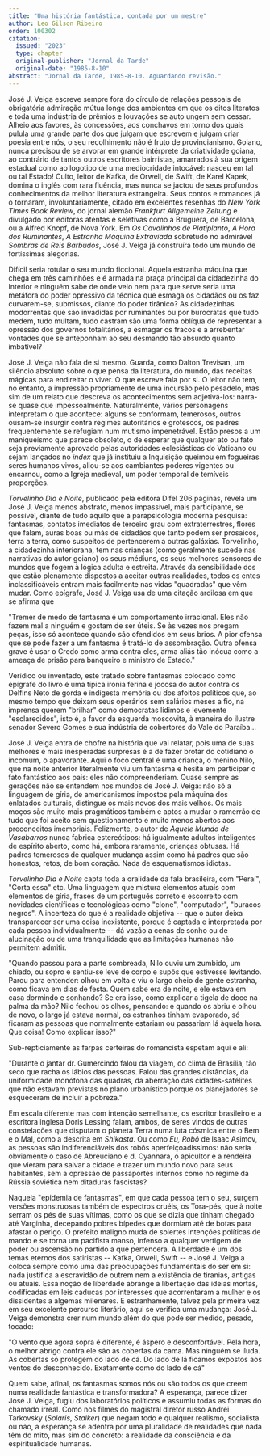 ```yaml
---
title: "Uma história fantástica, contada por um mestre"
author: Leo Gilson Ribeiro
order: 100302
citation:
  issued: "2023"
  type: chapter
  original-publisher: "Jornal da Tarde"
  original-date: "1985-8-10"
abstract: "Jornal da Tarde, 1985-8-10. Aguardando revisão."
---
```


José J. Veiga escreve sempre fora do círculo de relações pessoais de obrigatória admiração mútua longe dos ambientes em que os ditos literatos e toda uma indústria de prêmios e louvações se auto ungem sem cessar. Alheio aos favores, às concessões, aos conchavos em torno dos quais pulula uma grande parte dos que julgam que escrevem e julgam criar poesia entre nós, o seu recolhimento não é fruto de provincianismo. Goiano, nunca precisou de se arvorar em grande intérprete da criatividade goiana, ao contrário de tantos outros escritores bairristas, amarrados à sua origem estadual como ao logotipo de uma mediocridade intocável: nasceu em tal ou tal Estado! Culto, leitor de Kafka, de Orwell, de Swift, de Karel Kapek, domina o inglês com rara fluência, mas nunca se jactou de seus profundos conhecimentos da melhor literatura estrangeira. Seus contos e romances já o tornaram, involuntariamente, citado em excelentes resenhas do *New York Times Book Review*, do jornal alemão *Frankfurt Allgemeine Zeitung* e divulgado por editoras atentas e seletivas como a Bruguera, de Barcelona, ou a Alfred Knopf, de Nova York. Em *Os Cavalinhos de Platiplanto*, *A Hora dos Ruminantes*, *A Estranha Máquina Extraviada* sobretudo no admirável *Sombras de Reis Barbudos*, José J. Veiga já construíra todo um mundo de fortíssimas alegorias.

Difícil seria rotular o seu mundo ficcional. Aquela estranha máquina que chega em três caminhões e é armada na praça principal da cidadezinha do Interior e ninguém sabe de onde veio nem para que serve seria uma metáfora do poder opressivo da técnica que esmaga os cidadãos ou os faz curvarem-se, submissos, diante do poder tirânico? As cidadezinhas modorrentas que são invadidas por ruminantes ou por burocratas que tudo medem, tudo multam, tudo castram são uma forma oblíqua de representar a opressão dos governos totalitários, a esmagar os fracos e a arrebentar vontades que se anteponham ao seu desmando tão absurdo quanto imbatível?

José J. Veiga não fala de si mesmo. Guarda, como Dalton Trevisan, um silêncio absoluto sobre o que pensa da literatura, do mundo, das receitas mágicas para endireitar o viver. O que escreve fala por si. O leitor não tem, no entanto, a impressão propriamente de uma incursão pelo pesadelo, mas sim de um relato que descreva os acontecimentos sem adjetivá-los: narra-se quase que impessoalmente. Naturalmente, vários personagens interpretam o que acontece: alguns se conformam, temerosos, outros ousam-se insurgir contra regimes autoritários e grotescos, os padres frequentemente se refugiam num mutismo impenetrável. Estão presos a um maniqueísmo que parece obsoleto, o de esperar que qualquer ato ou fato seja previamente aprovado pelas autoridades eclesiásticas do Vaticano ou sejam lançados no *index* que já instituiu a Inquisição queimou em fogueiras seres humanos vivos, aliou-se aos cambiantes poderes vigentes ou encarnou, como a Igreja medieval, um poder temporal de temíveis proporções.

*Torvelinho Dia e Noite*, publicado pela editora Difel 206 páginas, revela um José J. Veiga menos abstrato, menos impassível, mais participante, se possível, diante de tudo aquilo que a parapsicologia moderna pesquisa: fantasmas, contatos imediatos de terceiro grau com extraterrestres, flores que falam, auras boas ou más de cidadãos que tanto podem ser prosaicos, terra a terra, como suspeitos de pertencerem a outras galáxias. Torvelinho, a cidadezinha interiorana, tem nas crianças (como geralmente sucede nas narrativas do autor goiano) os seus médiuns, os seus melhores sensores de mundos que fogem à lógica adulta e estreita. Através da sensibilidade dos que estão plenamente dispostos a aceitar outras realidades, todos os entes inclassificáveis entram mais facilmente nas vidas "quadradas" que vêm mudar. Como epígrafe, José J. Veiga usa de uma citação ardilosa em que se afirma que

"Tremer de medo de fantasma é um comportamento irracional. Eles não fazem mal a ninguém e gostam de ser úteis. Se às vezes nos pregam peças, isso só acontece quando são ofendidos em seus brios. A pior ofensa que se pode fazer a um fantasma é tratá-lo de assombração. Outra ofensa grave é usar o Credo como arma contra eles, arma aliás tão inócua como a ameaça de prisão para banqueiro e ministro de Estado."

Verídico ou inventado, este tratado sobre fantasmas colocado como epígrafe do livro é uma típica ironia ferina e jocosa do autor contra os Delfins Neto de gorda e indigesta memória ou dos afoitos políticos que, ao mesmo tempo que deixam seus operários sem salários meses a fio, na imprensa querem "brilhar" como democratas lídimos e levemente "esclarecidos", isto é, a favor da esquerda moscovita, à maneira do ilustre senador Severo Gomes e sua indústria de cobertores do Vale do Paraíba...

José J. Veiga entra de chofre na história que vai relatar, pois uma de suas melhores e mais inesperadas surpresas é a de fazer brotar do cotidiano o incomum, o apavorante. Aqui o foco central é uma criança, o menino Nilo, que na noite anterior literalmente viu um fantasma e hesita em participar o fato fantástico aos pais: eles não compreenderiam. Quase sempre as gerações não se entendem nos mundos de José J. Veiga: não só a linguagem de gíria, de americanismos impostos pela máquina dos enlatados culturais, distingue os mais novos dos mais velhos. Os mais moços são muito mais pragmáticos também e aptos a mudar o ramerrão de tudo que foi aceito sem questionamento e muito menos abertos aos preconceitos imemoriais. Felizmente, o autor de *Aquele Mundo de Vasabarros* nunca fabrica estereótipos: há igualmente adultos inteligentes de espírito aberto, como há, embora raramente, crianças obtusas. Há padres temerosos de qualquer mudança assim como há padres que são honestos, retos, de bom coração. Nada de esquematismos idiotas.

*Torvelinho Dia e Noite* capta toda a oralidade da fala brasileira, com "Peraí", "Corta essa" etc. Uma linguagem que mistura elementos atuais com elementos de gíria, frases de um português correto e escorreito com novidades científicas e tecnológicas como "clone", "computador", "buracos negros". A incerteza do que é a realidade objetiva -- que o autor deixa transparecer ser uma coisa inexistente, porque é captada e interpretada por cada pessoa individualmente -- dá vazão a cenas de sonho ou de alucinação ou de uma tranquilidade que as limitações humanas não permitem admitir.

"Quando passou para a parte sombreada, Nilo ouviu um zumbido, um chiado, ou sopro e sentiu-se leve de corpo e supôs que estivesse levitando. Parou para entender: olhou em volta e viu o largo cheio de gente estranha, como ficava em dias de festa. Quem sabe era de noite, e ele estava em casa dormindo e sonhando? Se era isso, como explicar a tigela de doce na palma da mão? Nilo fechou os olhos, pensando: e quando os abriu e olhou de novo, o largo já estava normal, os estranhos tinham evaporado, só ficaram as pessoas que normalmente estariam ou passariam lá àquela hora. Que coisa! Como explicar isso?"

Sub-repticiamente as farpas certeiras do romancista espetam aqui e ali:

"Durante o jantar dr. Gumercindo falou da viagem, do clima de Brasília, tão seco que racha os lábios das pessoas. Falou das grandes distâncias, da uniformidade monótona das quadras, da aberração das cidades-satélites que não estavam previstas no plano urbanístico porque os planejadores se esqueceram de incluir a pobreza."

Em escala diferente mas com intenção semelhante, os escritor brasileiro e a escritora inglesa Doris Lessing falam, ambos, de seres vindos de outras constelações que disputam o planeta Terra numa luta cósmica entre o Bem e o Mal, como a descrita em *Shikasta*. Ou como *Eu, Robô* de Isaac Asimov, as pessoas são indiferenciáveis dos robôs aperfeiçoadíssimos: não seria obviamente o caso de Abreuciano e d. Cyannara, o apicultor e a rendeira que vieram para salvar a cidade e trazer um mundo novo para seus habitantes, sem a opressão de passaportes internos como no regime da Rússia soviética nem ditaduras fascistas?

Naquela "epidemia de fantasmas", em que cada pessoa tem o seu, surgem versões monstruosas também de espectros cruéis, os Tora-pés, que à noite serram os pés de suas vítimas, como os que se dizia que tinham chegado até Varginha, decepando pobres bípedes que dormiam até de botas para afastar o perigo. O prefeito maligno muda de solertes intenções políticas de mando e se torna um pacifista manso, infenso a qualquer vertigem de poder ou ascensão no partido a que pertencera. A liberdade é um dos temas eternos dos satiristas -- Kafka, Orwell, Swift -- e José J. Veiga a coloca sempre como uma das preocupações fundamentais do ser em si: nada justifica a escravidão de outrem nem a existência de tiranias, antigas ou atuais. Essa noção de liberdade abrange a libertação das ideias mortas, codificadas em leis caducas por interesses que acorrentaram a mulher e os dissidentes a algemas milenares. E estranhamente, talvez pela primeira vez em seu excelente percurso literário, aqui se verifica uma mudança: José J. Veiga demonstra crer num mundo além do que pode ser medido, pesado, tocado:

"O vento que agora sopra é diferente, é áspero e desconfortável. Pela hora, o melhor abrigo contra ele são as cobertas da cama. Mas ninguém se iluda. As cobertas só protegem do lado de cá. Do lado de lá ficamos expostos aos ventos do desconhecido. Exatamente como do lado de cá"

Quem sabe, afinal, os fantasmas somos nós ou são todos os que creem numa realidade fantástica e transformadora? A esperança, parece dizer José J. Veiga, fugiu dos laboratórios políticos e assumiu todas as formas do chamado irreal. Como nos filmes do magistral diretor russo Andrei Tarkovsky (*Solaris*, *Stalker*) que negam todo e qualquer realismo, socialista ou não, a esperança se adentra por uma pluralidade de realidades que nada têm do mito, mas sim do concreto: a realidade da consciência e da espiritualidade humanas.


